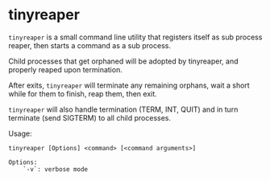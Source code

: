 # tinyreaper

`tinyreaper` is a small command line utility that registers itself as sub process reaper, then 
starts a command as a sub process.

Child processes that get orphaned will be adopted by tinyreaper, and properly reaped upon termination.

After <command> exits, `tinyreaper` will terminate any remaining orphans, wait a short while for them
to finish, reap them, then exit.

`tinyreaper` will also handle termination (TERM, INT, QUIT) and in turn terminate (send SIGTERM) to
all child processes.

Usage:

```
tinyreaper [Options] <command> [<command arguments>]

Options:
    `-v`: verbose mode
```
